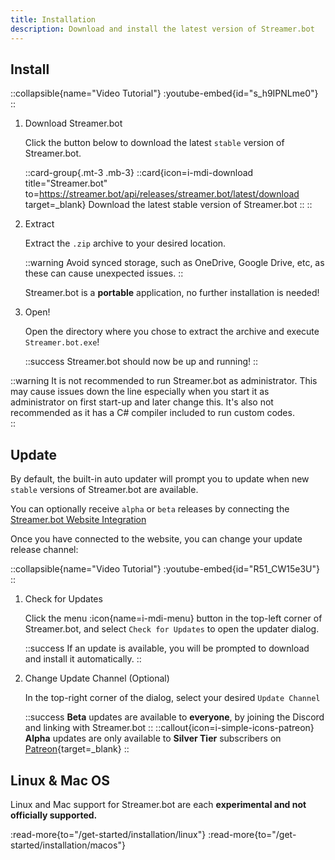 ```yaml
---
title: Installation
description: Download and install the latest version of Streamer.bot
---
```


## Install
::collapsible{name="Video Tutorial"}
  :youtube-embed{id="s_h9IPNLme0"}
::

1. Download Streamer.bot

    Click the button below to download the latest `stable` version of Streamer.bot.

    ::card-group{.mt-3 .mb-3}
      ::card{icon=i-mdi-download title="Streamer.bot" to=https://streamer.bot/api/releases/streamer.bot/latest/download target=_blank}
      Download the latest stable version of Streamer.bot
      ::
    ::

2. Extract

    Extract the `.zip` archive to your desired location.

    ::warning
    Avoid synced storage, such as OneDrive, Google Drive, etc, as these can cause unexpected issues.
    ::

    Streamer.bot is a **portable** application, no further installation is needed!

3. Open!

    Open the directory where you chose to extract the archive and execute `Streamer.bot.exe`!

    ::success
    Streamer.bot should now be up and running!
    ::

::warning
It is not recommended to run Streamer.bot as administrator. This may cause issues down the line especially when you start it as administrator on first start-up and later change this.
It's also not recommended as it has a C# compiler included to run custom codes.  
::

## Update
By default, the built-in auto updater will prompt you to update when new `stable` versions of Streamer.bot are available.

You can optionally receive `alpha` or `beta` releases by connecting the [Streamer.bot Website Integration](/guide/integrations/streamerbot)

Once you have connected to the website, you can change your update release channel:

::collapsible{name="Video Tutorial"}
  :youtube-embed{id="R51_CW15e3U"}
::

1. Check for Updates

    Click the menu :icon{name=i-mdi-menu} button in the top-left corner of Streamer.bot, and select `Check for Updates` to open the updater dialog.

    ::success
    If an update is available, you will be prompted to download and install it automatically.
    ::

2. Change Update Channel (Optional)

    In the top-right corner of the dialog, select your desired `Update Channel`

    ::success
    **Beta** updates are available to **everyone**, by joining the Discord and linking with Streamer.bot
    ::
    ::callout{icon=i-simple-icons-patreon}
    **Alpha** updates are only available to **Silver Tier** subscribers on [Patreon](https://patreon.com/nate1280){target=_blank}
    ::


## Linux & Mac OS
Linux and Mac support for Streamer.bot are each **experimental and not officially supported.**

:read-more{to="/get-started/installation/linux"}
:read-more{to="/get-started/installation/macos"}